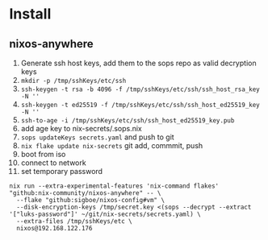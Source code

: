 # Install

## nixos-anywhere

1. Generate ssh host keys, add them to the sops repo as valid decryption keys
  1. `mkdir -p /tmp/sshKeys/etc/ssh`
  2. `ssh-keygen -t rsa -b 4096 -f /tmp/sshKeys/etc/ssh/ssh_host_rsa_key -N ''`
  3. `ssh-keygen -t ed25519 -f /tmp/sshKeys/etc/ssh/ssh_host_ed25519_key -N ''`
  4. `ssh-to-age -i /tmp/sshKeys/etc/ssh/ssh_host_ed25519_key.pub`
  5. add age key to nix-secrets/.sops.nix
  6. `sops updateKeys secrets.yaml` and push to git
  7. `nix flake update nix-secrets` git add, commmit, push
2. boot from iso
3. connect to network
4. set temporary password


```
nix run --extra-experimental-features 'nix-command flakes' "github:nix-community/nixos-anywhere" -- \
  --flake "github:sigboe/nixos-config#vm" \
  --disk-encryption-keys /tmp/secret.key <(sops --decrypt --extract '["luks-password"]' ~/git/nix-secrets/secrets.yaml) \
  --extra-files /tmp/sshKeys/etc \
  nixos@192.168.122.176
```
